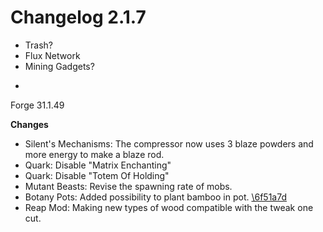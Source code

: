 # Changelog 2.1.7

+ Trash?
+ Flux Network
+ Mining Gadgets?

-

Forge 31.1.49


**Changes**
- Silent's Mechanisms: The compressor now uses 3 blaze powders and more energy to make a blaze rod. 
- Quark: Disable "Matrix Enchanting"
- Quark: Disable "Totem Of Holding"
- Mutant Beasts: Revise the spawning rate of mobs.
- Botany Pots: Added possibility to plant bamboo in pot. [\6f51a7d](https://github.com/Khytwel/Valhelsia/commit/6f51a7d43880ac2382a1fc03e4ec5444aab14991)
- Reap Mod: Making new types of wood compatible with the tweak one cut.
